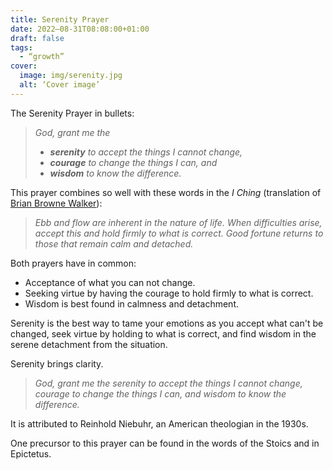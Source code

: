 ```yaml
---
title: Serenity Prayer
date: 2022–08-31T08:08:00+01:00
draft: false
tags:
  - “growth”
cover:
  image: img/serenity.jpg
  alt: ‘Cover image’
---
```

The Serenity Prayer in bullets:

> *God, grant me the* 
> - ***serenity** to accept the things I cannot change,*  
> - ***courage** to change the things I can,  and* 
> - ***wisdom** to know the difference.*

This prayer combines so well with these words in the *I Ching* (translation of [Brian Browne Walker](https://brianbrownewalker.com/2022/01/25/ebb-and-flow/)):

> *Ebb and flow are inherent in the nature of life.* 
> *When difficulties arise, accept this and hold firmly to what is correct.* 
> *Good fortune returns to those that remain calm and detached.*

Both prayers have in common: 
- Acceptance of what you can not change. 
- Seeking virtue by having the courage to hold firmly to what is correct. 
- Wisdom is best found in calmness and detachment.

Serenity is the best way to tame your emotions as you accept what can't be changed, seek virtue by holding to what is correct, and find wisdom in the serene detachment from the situation.

Serenity brings clarity.


> *God, grant me the serenity to accept the things I cannot change, courage to change the things I can, and wisdom to know the difference.*

It is attributed to Reinhold Niebuhr, an American theologian in the 1930s.

One precursor to this prayer can be found in the words of the Stoics and in Epictetus.